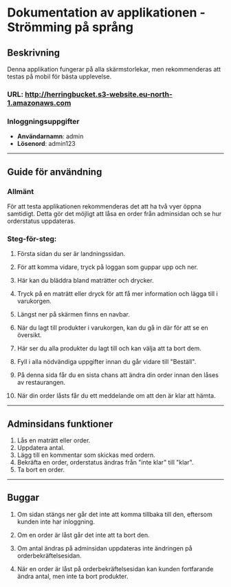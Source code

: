 # Dokumentation av applikationen - Strömming på språng

## Beskrivning
Denna applikation fungerar på alla skärmstorlekar, men rekommenderas att testas på mobil för bästa upplevelse.

### URL: http://herringbucket.s3-website.eu-north-1.amazonaws.com


### Inloggningsuppgifter
- **Användarnamn**: admin  
- **Lösenord**: admin123

---

## Guide för användning

### Allmänt
För att testa applikationen rekommenderas det att ha två vyer öppna samtidigt. Detta gör det möjligt att låsa en order från adminsidan och se hur orderstatus uppdateras.

### Steg-för-steg:

   1. Första sidan du ser är landningssidan.
      
   3. För att komma vidare, tryck på loggan som guppar upp och ner.

   4. Här kan du bläddra bland maträtter och drycker.
      
   5. Tryck på en maträtt eller dryck för att få mer information och lägga till i varukorgen.

   6. Längst ner på skärmen finns en navbar.
      
   7. När du lagt till produkter i varukorgen, kan du gå in där för att se en översikt.

   8. Här ser du alla produkter du lagt till och kan välja att ta bort dem.
      
   9. Fyll i alla nödvändiga uppgifter innan du går vidare till "Beställ".

   10. På denna sida får du en sista chans att ändra din order innan den låses av restaurangen.
       
   11. När din order låsts får du ett meddelande om att den är klar att hämta.

---

## Adminsidans funktioner

1. Lås en maträtt eller order. 
2. Uppdatera antal. 
3. Lägg till en kommentar som skickas med ordern.
4. Bekräfta en order, orderstatus ändras från "inte klar" till "klar".  
5. Ta bort en order.

---

## Buggar

1. Om sidan stängs ner går det inte att komma tillbaka till den, eftersom kunden inte har inloggning.

2. Om en order är låst går det inte att ta bort den.

3. Om antal ändras på adminsidan uppdateras inte ändringen på orderbekräftelsesidan.

4. När en order är låst på orderbekräftelsesidan kan kunden fortfarande ändra antal, men inte ta bort produkter.

